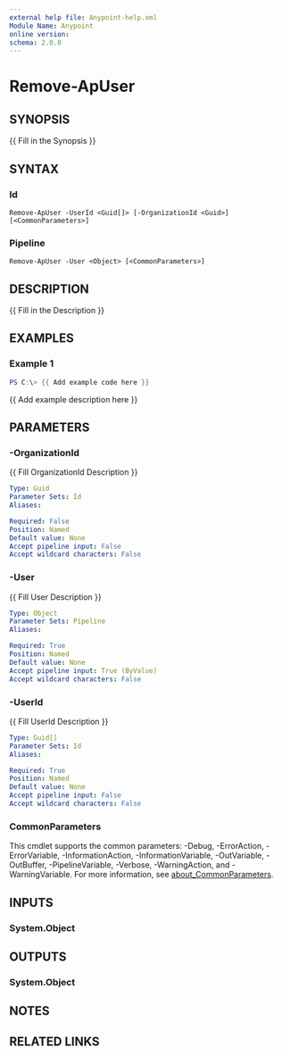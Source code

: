 ```yaml
---
external help file: Anypoint-help.xml
Module Name: Anypoint
online version:
schema: 2.0.0
---
```


# Remove-ApUser

## SYNOPSIS
{{ Fill in the Synopsis }}

## SYNTAX

### Id
```
Remove-ApUser -UserId <Guid[]> [-OrganizationId <Guid>] [<CommonParameters>]
```

### Pipeline
```
Remove-ApUser -User <Object> [<CommonParameters>]
```

## DESCRIPTION
{{ Fill in the Description }}

## EXAMPLES

### Example 1
```powershell
PS C:\> {{ Add example code here }}
```

{{ Add example description here }}

## PARAMETERS

### -OrganizationId
{{ Fill OrganizationId Description }}

```yaml
Type: Guid
Parameter Sets: Id
Aliases:

Required: False
Position: Named
Default value: None
Accept pipeline input: False
Accept wildcard characters: False
```

### -User
{{ Fill User Description }}

```yaml
Type: Object
Parameter Sets: Pipeline
Aliases:

Required: True
Position: Named
Default value: None
Accept pipeline input: True (ByValue)
Accept wildcard characters: False
```

### -UserId
{{ Fill UserId Description }}

```yaml
Type: Guid[]
Parameter Sets: Id
Aliases:

Required: True
Position: Named
Default value: None
Accept pipeline input: False
Accept wildcard characters: False
```

### CommonParameters
This cmdlet supports the common parameters: -Debug, -ErrorAction, -ErrorVariable, -InformationAction, -InformationVariable, -OutVariable, -OutBuffer, -PipelineVariable, -Verbose, -WarningAction, and -WarningVariable. For more information, see [about_CommonParameters](http://go.microsoft.com/fwlink/?LinkID=113216).

## INPUTS

### System.Object

## OUTPUTS

### System.Object
## NOTES

## RELATED LINKS
